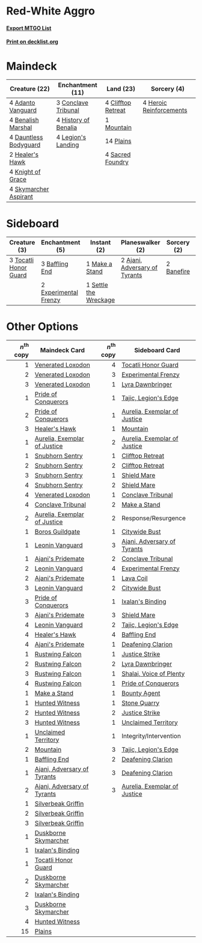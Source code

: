 # Red-White Aggro

#### [Export MTGO List](../collection/Red-White%20Aggro/Red-White%20Aggro.txt)
#### [Print on decklist.org](http://decklist.org/?deckmain=4%09Adanto%20Vanguard%0A4%09Benalish%20Marshal%0A4%09Clifftop%20Retreat%0A3%09Conclave%20Tribunal%0A4%09Dauntless%20Bodyguard%0A2%09Healer's%20Hawk%0A4%09Heroic%20Reinforcements%0A4%09History%20of%20Benalia%0A4%09Knight%20of%20Grace%0A4%09Legion's%20Landing%0A1%09Mountain%0A14%09Plains%0A4%09Sacred%20Foundry%0A4%09Skymarcher%20Aspirant&deckside=2%09Ajani,%20Adversary%20of%20Tyrants%0A3%09Baffling%20End%0A2%09Banefire%0A2%09Experimental%20Frenzy%0A1%09Make%20a%20Stand%0A1%09Response/Resurgence%0A1%09Settle%20the%20Wreckage%0A3%09Tocatli%20Honor%20Guard)
# Maindeck

|                                         Creature (22)                                          |                                       Enchantment (11)                                        |                                          Land (23)                                          |                                           Sorcery (4)                                            |
|------------------------------------------------------------------------------------------------|-----------------------------------------------------------------------------------------------|---------------------------------------------------------------------------------------------|--------------------------------------------------------------------------------------------------|
|4 [Adanto Vanguard](http://gatherer.wizards.com/Pages/Card/Details.aspx?multiverseid=435152)    |3 [Conclave Tribunal](http://gatherer.wizards.com/Pages/Card/Details.aspx?multiverseid=452756) |4 [Clifftop Retreat](http://gatherer.wizards.com/Pages/Card/Details.aspx?multiverseid=241980)|4 [Heroic Reinforcements](http://gatherer.wizards.com/Pages/Card/Details.aspx?multiverseid=447353)|
|4 [Benalish Marshal](http://gatherer.wizards.com/Pages/Card/Details.aspx?multiverseid=442894)   |4 [History of Benalia](http://gatherer.wizards.com/Pages/Card/Details.aspx?multiverseid=442909)|1 [Mountain](http://gatherer.wizards.com/Pages/Card/Details.aspx?multiverseid=439604)        |                                                                                                  |
|4 [Dauntless Bodyguard](http://gatherer.wizards.com/Pages/Card/Details.aspx?multiverseid=442902)|4 [Legion's Landing](http://gatherer.wizards.com/Pages/Card/Details.aspx?multiverseid=435173)  |14 [Plains](http://gatherer.wizards.com/Pages/Card/Details.aspx?multiverseid=439601)         |                                                                                                  |
|2 [Healer's Hawk](http://gatherer.wizards.com/Pages/Card/Details.aspx?multiverseid=452764)      |                                                                                               |4 [Sacred Foundry](http://gatherer.wizards.com/Pages/Card/Details.aspx?multiverseid=405106)  |                                                                                                  |
|4 [Knight of Grace](http://gatherer.wizards.com/Pages/Card/Details.aspx?multiverseid=442911)    |                                                                                               |                                                                                             |                                                                                                  |
|4 [Skymarcher Aspirant](http://gatherer.wizards.com/Pages/Card/Details.aspx?multiverseid=439678)|                                                                                               |                                                                                             |                                                                                                  |


# Sideboard

|                                          Creature (3)                                          |                                        Enchantment (5)                                         |                                          Instant (2)                                           |                                            Planeswalker (2)                                            |                                     Sorcery (2)                                     |     Unknown (1)     |
|------------------------------------------------------------------------------------------------|------------------------------------------------------------------------------------------------|------------------------------------------------------------------------------------------------|--------------------------------------------------------------------------------------------------------|-------------------------------------------------------------------------------------|---------------------|
|3 [Tocatli Honor Guard](http://gatherer.wizards.com/Pages/Card/Details.aspx?multiverseid=435194)|3 [Baffling End](http://gatherer.wizards.com/Pages/Card/Details.aspx?multiverseid=439658)       |1 [Make a Stand](http://gatherer.wizards.com/Pages/Card/Details.aspx?multiverseid=407536)       |2 [Ajani, Adversary of Tyrants](http://gatherer.wizards.com/Pages/Card/Details.aspx?multiverseid=447139)|2 [Banefire](http://gatherer.wizards.com/Pages/Card/Details.aspx?multiverseid=397676)|1 Response/Resurgence|
|                                                                                                |2 [Experimental Frenzy](http://gatherer.wizards.com/Pages/Card/Details.aspx?multiverseid=452849)|1 [Settle the Wreckage](http://gatherer.wizards.com/Pages/Card/Details.aspx?multiverseid=435186)|                                                                                                        |                                                                                     |                     |


# Other Options

|*n*<sup>th</sup> copy|                                             Maindeck Card                                             |*n*<sup>th</sup> copy|                                            Sideboard Card                                             |
|--------------------:|-------------------------------------------------------------------------------------------------------|--------------------:|-------------------------------------------------------------------------------------------------------|
|                    1|[Venerated Loxodon](http://gatherer.wizards.com/Pages/Card/Details.aspx?multiverseid=452780)           |                    4|[Tocatli Honor Guard](http://gatherer.wizards.com/Pages/Card/Details.aspx?multiverseid=435194)         |
|                    2|[Venerated Loxodon](http://gatherer.wizards.com/Pages/Card/Details.aspx?multiverseid=452780)           |                    3|[Experimental Frenzy](http://gatherer.wizards.com/Pages/Card/Details.aspx?multiverseid=452849)         |
|                    3|[Venerated Loxodon](http://gatherer.wizards.com/Pages/Card/Details.aspx?multiverseid=452780)           |                    1|[Lyra Dawnbringer](http://gatherer.wizards.com/Pages/Card/Details.aspx?multiverseid=442914)            |
|                    1|[Pride of Conquerors](http://gatherer.wizards.com/Pages/Card/Details.aspx?multiverseid=439674)         |                    1|[Tajic, Legion's Edge](http://gatherer.wizards.com/Pages/Card/Details.aspx?multiverseid=452954)        |
|                    2|[Pride of Conquerors](http://gatherer.wizards.com/Pages/Card/Details.aspx?multiverseid=439674)         |                    1|[Aurelia, Exemplar of Justice](http://gatherer.wizards.com/Pages/Card/Details.aspx?multiverseid=452903)|
|                    3|[Healer's Hawk](http://gatherer.wizards.com/Pages/Card/Details.aspx?multiverseid=452764)               |                    1|[Mountain](http://gatherer.wizards.com/Pages/Card/Details.aspx?multiverseid=439604)                    |
|                    1|[Aurelia, Exemplar of Justice](http://gatherer.wizards.com/Pages/Card/Details.aspx?multiverseid=452903)|                    2|[Aurelia, Exemplar of Justice](http://gatherer.wizards.com/Pages/Card/Details.aspx?multiverseid=452903)|
|                    1|[Snubhorn Sentry](http://gatherer.wizards.com/Pages/Card/Details.aspx?multiverseid=439680)             |                    1|[Clifftop Retreat](http://gatherer.wizards.com/Pages/Card/Details.aspx?multiverseid=241980)            |
|                    2|[Snubhorn Sentry](http://gatherer.wizards.com/Pages/Card/Details.aspx?multiverseid=439680)             |                    2|[Clifftop Retreat](http://gatherer.wizards.com/Pages/Card/Details.aspx?multiverseid=241980)            |
|                    3|[Snubhorn Sentry](http://gatherer.wizards.com/Pages/Card/Details.aspx?multiverseid=439680)             |                    1|[Shield Mare](http://gatherer.wizards.com/Pages/Card/Details.aspx?multiverseid=447173)                 |
|                    4|[Snubhorn Sentry](http://gatherer.wizards.com/Pages/Card/Details.aspx?multiverseid=439680)             |                    2|[Shield Mare](http://gatherer.wizards.com/Pages/Card/Details.aspx?multiverseid=447173)                 |
|                    4|[Venerated Loxodon](http://gatherer.wizards.com/Pages/Card/Details.aspx?multiverseid=452780)           |                    1|[Conclave Tribunal](http://gatherer.wizards.com/Pages/Card/Details.aspx?multiverseid=452756)           |
|                    4|[Conclave Tribunal](http://gatherer.wizards.com/Pages/Card/Details.aspx?multiverseid=452756)           |                    2|[Make a Stand](http://gatherer.wizards.com/Pages/Card/Details.aspx?multiverseid=407536)                |
|                    2|[Aurelia, Exemplar of Justice](http://gatherer.wizards.com/Pages/Card/Details.aspx?multiverseid=452903)|                    2|Response/Resurgence                                                                                    |
|                    1|[Boros Guildgate](http://gatherer.wizards.com/Pages/Card/Details.aspx?multiverseid=426056)             |                    1|[Citywide Bust](http://gatherer.wizards.com/Pages/Card/Details.aspx?multiverseid=452754)               |
|                    1|[Leonin Vanguard](http://gatherer.wizards.com/Pages/Card/Details.aspx?multiverseid=447158)             |                    3|[Ajani, Adversary of Tyrants](http://gatherer.wizards.com/Pages/Card/Details.aspx?multiverseid=447139) |
|                    1|[Ajani's Pridemate](http://gatherer.wizards.com/Pages/Card/Details.aspx?multiverseid=438571)           |                    2|[Conclave Tribunal](http://gatherer.wizards.com/Pages/Card/Details.aspx?multiverseid=452756)           |
|                    2|[Leonin Vanguard](http://gatherer.wizards.com/Pages/Card/Details.aspx?multiverseid=447158)             |                    4|[Experimental Frenzy](http://gatherer.wizards.com/Pages/Card/Details.aspx?multiverseid=452849)         |
|                    2|[Ajani's Pridemate](http://gatherer.wizards.com/Pages/Card/Details.aspx?multiverseid=438571)           |                    1|[Lava Coil](http://gatherer.wizards.com/Pages/Card/Details.aspx?multiverseid=452858)                   |
|                    3|[Leonin Vanguard](http://gatherer.wizards.com/Pages/Card/Details.aspx?multiverseid=447158)             |                    2|[Citywide Bust](http://gatherer.wizards.com/Pages/Card/Details.aspx?multiverseid=452754)               |
|                    3|[Pride of Conquerors](http://gatherer.wizards.com/Pages/Card/Details.aspx?multiverseid=439674)         |                    1|[Ixalan's Binding](http://gatherer.wizards.com/Pages/Card/Details.aspx?multiverseid=435168)            |
|                    3|[Ajani's Pridemate](http://gatherer.wizards.com/Pages/Card/Details.aspx?multiverseid=438571)           |                    3|[Shield Mare](http://gatherer.wizards.com/Pages/Card/Details.aspx?multiverseid=447173)                 |
|                    4|[Leonin Vanguard](http://gatherer.wizards.com/Pages/Card/Details.aspx?multiverseid=447158)             |                    2|[Tajic, Legion's Edge](http://gatherer.wizards.com/Pages/Card/Details.aspx?multiverseid=452954)        |
|                    4|[Healer's Hawk](http://gatherer.wizards.com/Pages/Card/Details.aspx?multiverseid=452764)               |                    4|[Baffling End](http://gatherer.wizards.com/Pages/Card/Details.aspx?multiverseid=439658)                |
|                    4|[Ajani's Pridemate](http://gatherer.wizards.com/Pages/Card/Details.aspx?multiverseid=438571)           |                    1|[Deafening Clarion](http://gatherer.wizards.com/Pages/Card/Details.aspx?multiverseid=452915)           |
|                    1|[Rustwing Falcon](http://gatherer.wizards.com/Pages/Card/Details.aspx?multiverseid=447172)             |                    1|[Justice Strike](http://gatherer.wizards.com/Pages/Card/Details.aspx?multiverseid=452932)              |
|                    2|[Rustwing Falcon](http://gatherer.wizards.com/Pages/Card/Details.aspx?multiverseid=447172)             |                    2|[Lyra Dawnbringer](http://gatherer.wizards.com/Pages/Card/Details.aspx?multiverseid=442914)            |
|                    3|[Rustwing Falcon](http://gatherer.wizards.com/Pages/Card/Details.aspx?multiverseid=447172)             |                    1|[Shalai, Voice of Plenty](http://gatherer.wizards.com/Pages/Card/Details.aspx?multiverseid=442923)     |
|                    4|[Rustwing Falcon](http://gatherer.wizards.com/Pages/Card/Details.aspx?multiverseid=447172)             |                    1|[Pride of Conquerors](http://gatherer.wizards.com/Pages/Card/Details.aspx?multiverseid=439674)         |
|                    1|[Make a Stand](http://gatherer.wizards.com/Pages/Card/Details.aspx?multiverseid=407536)                |                    1|[Bounty Agent](http://gatherer.wizards.com/Pages/Card/Details.aspx?multiverseid=452752)                |
|                    1|[Hunted Witness](http://gatherer.wizards.com/Pages/Card/Details.aspx?multiverseid=452765)              |                    1|[Stone Quarry](http://gatherer.wizards.com/Pages/Card/Details.aspx?multiverseid=433214)                |
|                    2|[Hunted Witness](http://gatherer.wizards.com/Pages/Card/Details.aspx?multiverseid=452765)              |                    2|[Justice Strike](http://gatherer.wizards.com/Pages/Card/Details.aspx?multiverseid=452932)              |
|                    3|[Hunted Witness](http://gatherer.wizards.com/Pages/Card/Details.aspx?multiverseid=452765)              |                    1|[Unclaimed Territory](http://gatherer.wizards.com/Pages/Card/Details.aspx?multiverseid=435419)         |
|                    1|[Unclaimed Territory](http://gatherer.wizards.com/Pages/Card/Details.aspx?multiverseid=435419)         |                    1|Integrity/Intervention                                                                                 |
|                    2|[Mountain](http://gatherer.wizards.com/Pages/Card/Details.aspx?multiverseid=439604)                    |                    3|[Tajic, Legion's Edge](http://gatherer.wizards.com/Pages/Card/Details.aspx?multiverseid=452954)        |
|                    1|[Baffling End](http://gatherer.wizards.com/Pages/Card/Details.aspx?multiverseid=439658)                |                    2|[Deafening Clarion](http://gatherer.wizards.com/Pages/Card/Details.aspx?multiverseid=452915)           |
|                    1|[Ajani, Adversary of Tyrants](http://gatherer.wizards.com/Pages/Card/Details.aspx?multiverseid=447139) |                    3|[Deafening Clarion](http://gatherer.wizards.com/Pages/Card/Details.aspx?multiverseid=452915)           |
|                    2|[Ajani, Adversary of Tyrants](http://gatherer.wizards.com/Pages/Card/Details.aspx?multiverseid=447139) |                    3|[Aurelia, Exemplar of Justice](http://gatherer.wizards.com/Pages/Card/Details.aspx?multiverseid=452903)|
|                    1|[Silverbeak Griffin](http://gatherer.wizards.com/Pages/Card/Details.aspx?multiverseid=450232)          |                     |                                                                                                       |
|                    2|[Silverbeak Griffin](http://gatherer.wizards.com/Pages/Card/Details.aspx?multiverseid=450232)          |                     |                                                                                                       |
|                    3|[Silverbeak Griffin](http://gatherer.wizards.com/Pages/Card/Details.aspx?multiverseid=450232)          |                     |                                                                                                       |
|                    1|[Duskborne Skymarcher](http://gatherer.wizards.com/Pages/Card/Details.aspx?multiverseid=435160)        |                     |                                                                                                       |
|                    1|[Ixalan's Binding](http://gatherer.wizards.com/Pages/Card/Details.aspx?multiverseid=435168)            |                     |                                                                                                       |
|                    1|[Tocatli Honor Guard](http://gatherer.wizards.com/Pages/Card/Details.aspx?multiverseid=435194)         |                     |                                                                                                       |
|                    2|[Duskborne Skymarcher](http://gatherer.wizards.com/Pages/Card/Details.aspx?multiverseid=435160)        |                     |                                                                                                       |
|                    2|[Ixalan's Binding](http://gatherer.wizards.com/Pages/Card/Details.aspx?multiverseid=435168)            |                     |                                                                                                       |
|                    3|[Duskborne Skymarcher](http://gatherer.wizards.com/Pages/Card/Details.aspx?multiverseid=435160)        |                     |                                                                                                       |
|                    4|[Hunted Witness](http://gatherer.wizards.com/Pages/Card/Details.aspx?multiverseid=452765)              |                     |                                                                                                       |
|                   15|[Plains](http://gatherer.wizards.com/Pages/Card/Details.aspx?multiverseid=439601)                      |                     |                                                                                                       |

